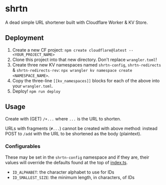 # shrtn

A dead simple URL shortener built with Cloudflare Worker & KV Store.

## Deployment

1. Create a new CF project: `npm create cloudflare@latest -- <YOUR_PROJECT_NAME>`
1. Clone this project into that new directory. Don't replace `wrangler.toml`!
1. Create three new KV namespaces named `shrtn-config`, `shrtn-redirects` & `shrtn-redirects-rev`: `npx wrangler kv namespace create <NAMESPACE_NAME>`.
1. Copy the three-line `[[kv_namespaces]]` blocks for each of the above into your `wrangler.toml`.
1. Deploy! `npm run deploy`

## Usage

Create with (GET) `/+...` where `...` is the URL to shorten.

URLs with fragments (`#...`) cannot be created with above method: instead POST to `/add` with the URL to be shortened as the body (plaintext).

### Configurables

These may be set in the `shrtn-config` namespace and if they are, their values will override the defaults found at the top of [index.ts](src/index.ts).

* `ID_ALPHABET`: the character alphabet to use for IDs
* `ID_SMALLEST_SIZE`: the minimum length, in characters, of IDs
